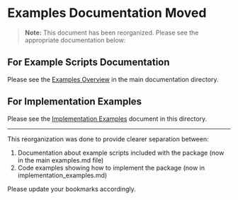 # Examples Documentation Moved

> **Note:** This document has been reorganized. Please see the appropriate documentation below:

## For Example Scripts Documentation
Please see the [Examples Overview](../examples.md) in the main documentation directory.

## For Implementation Examples
Please see the [Implementation Examples](implementation_examples.md) document in this directory.

---

This reorganization was done to provide clearer separation between:
1. Documentation about example scripts included with the package (now in the main examples.md file)
2. Code examples showing how to implement the package (now in implementation_examples.md)

Please update your bookmarks accordingly. 